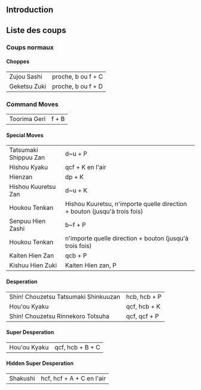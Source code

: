 ## Introduction

## Liste des coups

### Coups normaux

#### Choppes

|              |                    |
|--------------|--------------------|
| Zujou Sashi  | proche, b ou f + C |
| Geketsu Zuki | proche, b ou f + D |

### Command Moves

|              |       |
|--------------|-------|
| Toorima Geri | f + B |

#### Special Moves

|                       |                                                                           |
|-----------------------|---------------------------------------------------------------------------|
| Tatsumaki Shippuu Zan | d\~u + P                                                                  |
| Hishou Kyaku          | qcf + K en l'air                                                          |
| Hienzan               | dp + K                                                                    |
| Hishou Kuuretsu Zan   | d\~u + K                                                                  |
| Houkou Tenkan         | Hishou Kuuretsu, n'importe quelle direction + bouton (jusqu'à trois fois) |
| Senpuu Hien Zashi     | b\~f + P                                                                  |
| Houkou Tenkan         | n'importe quelle direction + bouton (jusqu'à trois fois)                  |
| Kaiten Hien Zan       | qcb + P                                                                   |
| Kishuu Hien Zuki      | Kaiten Hien zan, P                                                        |

#### Desperation

|                                      |              |
|--------------------------------------|--------------|
| Shin! Chouzetsu Tatsumaki Shinkuuzan | hcb, hcb + P |
| Hou'ou Kyaku                         | qcf, hcb + K |
| Shin! Chouzetsu Rinnekoro Totsuha    | qcf, qcf + P |

#### Super Desperation

|              |                  |
|--------------|------------------|
| Hou'ou Kyaku | qcf, hcb + B + C |

#### Hidden Super Desperation

|          |                           |
|----------|---------------------------|
| Shakushi | hcf, hcf + A + C en l'air |
